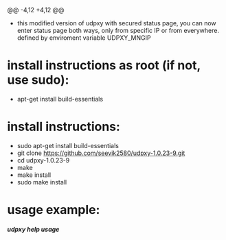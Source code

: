 @@ -4,12 +4,12 @@

- this modified version of udpxy with secured status page, you can now enter status page both ways, only from specific IP or from everywhere. defined by enviroment variable UDPXY_MNGIP

# install instructions as root (if not, use sudo):
- apt-get install build-essentials
# install instructions:
- sudo apt-get install build-essentials
- git clone https://github.com/seevik2580/udpxy-1.0.23-9.git
- cd udpxy-1.0.23-9
- make
- make install
- sudo make install

# usage example:
##### udpxy help usage
